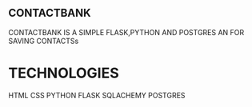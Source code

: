 ## CONTACTBANK
 CONTACTBANK IS A SIMPLE FLASK,PYTHON AND POSTGRES AN FOR SAVING CONTACTSs

 # TECHNOLOGIES
 HTML
 CSS
 PYTHON
 FLASK
 SQLACHEMY
 POSTGRES